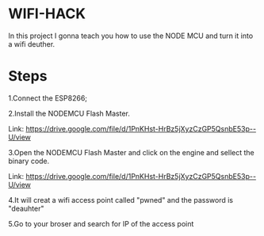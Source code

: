 # WIFI-HACK

In this project I gonna teach you how to use the NODE MCU and turn it into a wifi deuther.

# Steps

1.Connect the ESP8266;

2.Install the NODEMCU Flash Master.

Link:
https://drive.google.com/file/d/1PnKHst-HrBz5jXyzCzGP5QsnbE53p--U/view

3.Open the NODEMCU Flash Master and click on the engine and sellect the binary code.

Link:
https://drive.google.com/file/d/1PnKHst-HrBz5jXyzCzGP5QsnbE53p--U/view

4.It will creat a wifi access point called "pwned" and the password is "deauhter"

5.Go to your broser and search for IP of the access point
